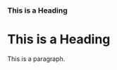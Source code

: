 <!DOCTYPE html>
<html>
<head>
<title>Page Title</title>
</head>
<body>

 <h3>This is a Heading</h3>
<h1>This is a Heading</h1>
<p>This is a paragraph.</p>

</body>
</html>
